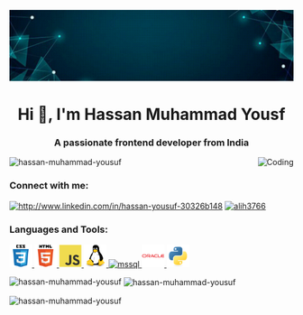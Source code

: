 ![masterlogo](https://github.com/Hassan-Muhammad-Yousuf/Hassan-Muhammad-Yousuf/blob/main/Github%20Banner.gif)
<h1 align="center">Hi 👋, I'm Hassan Muhammad Yousf</h1>
<h3 align="center">A passionate frontend developer from India</h3>
<img align="right" alt="Coding" with="400" src="https://media.tenor.com/A5eDh9nWrqYAAAAd/working-from.gif">

<p align="left"> <img src="https://komarev.com/ghpvc/?username=hassan-muhammad-yousuf&label=Profile%20views&color=0e75b6&style=flat" alt="hassan-muhammad-yousuf" /> </p>

<h3 align="left">Connect with me:</h3>
<p align="left">
<a href="https://linkedin.com/in/http://www.linkedin.com/in/hassan-yousuf-30326b148" target="blank"><img align="center" src="https://raw.githubusercontent.com/rahuldkjain/github-profile-readme-generator/master/src/images/icons/Social/linked-in-alt.svg" alt="http://www.linkedin.com/in/hassan-yousuf-30326b148" height="30" width="40" /></a>
<a href="https://instagram.com/alih3766" target="blank"><img align="center" src="https://raw.githubusercontent.com/rahuldkjain/github-profile-readme-generator/master/src/images/icons/Social/instagram.svg" alt="alih3766" height="30" width="40" /></a>
</p>

<h3 align="left">Languages and Tools:</h3>
<p align="left"> <a href="https://www.w3schools.com/css/" target="_blank" rel="noreferrer"> <img src="https://raw.githubusercontent.com/devicons/devicon/master/icons/css3/css3-original-wordmark.svg" alt="css3" width="40" height="40"/> </a> <a href="https://www.w3.org/html/" target="_blank" rel="noreferrer"> <img src="https://raw.githubusercontent.com/devicons/devicon/master/icons/html5/html5-original-wordmark.svg" alt="html5" width="40" height="40"/> </a> <a href="https://developer.mozilla.org/en-US/docs/Web/JavaScript" target="_blank" rel="noreferrer"> <img src="https://raw.githubusercontent.com/devicons/devicon/master/icons/javascript/javascript-original.svg" alt="javascript" width="40" height="40"/> </a> <a href="https://www.linux.org/" target="_blank" rel="noreferrer"> <img src="https://raw.githubusercontent.com/devicons/devicon/master/icons/linux/linux-original.svg" alt="linux" width="40" height="40"/> </a> <a href="https://www.microsoft.com/en-us/sql-server" target="_blank" rel="noreferrer"> <img src="https://www.svgrepo.com/show/303229/microsoft-sql-server-logo.svg" alt="mssql" width="40" height="40"/> </a> <a href="https://www.oracle.com/" target="_blank" rel="noreferrer"> <img src="https://raw.githubusercontent.com/devicons/devicon/master/icons/oracle/oracle-original.svg" alt="oracle" width="40" height="40"/> </a> <a href="https://www.python.org" target="_blank" rel="noreferrer"> <img src="https://raw.githubusercontent.com/devicons/devicon/master/icons/python/python-original.svg" alt="python" width="40" height="40"/> </a> </p>

<p><img align="left" src="https://github-readme-stats.vercel.app/api/top-langs?username=hassan-muhammad-yousuf&show_icons=true&locale=en&layout=compact" alt="hassan-muhammad-yousuf" /></p>

<p>&nbsp;<img align="center" src="https://github-readme-stats.vercel.app/api?username=hassan-muhammad-yousuf&show_icons=true&locale=en" alt="hassan-muhammad-yousuf" /></p>

<p><img align="center" src="https://github-readme-streak-stats.herokuapp.com/?user=hassan-muhammad-yousuf&" alt="hassan-muhammad-yousuf" /></p>

